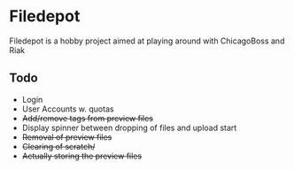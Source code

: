 # Filedepot

Filedepot is a hobby project aimed at playing around with ChicagoBoss and Riak

## Todo

* Login
* User Accounts w. quotas
* ~~Add/remove tags from preview files~~
* Display spinner between dropping of files and upload start
* ~~Removal of preview files~~
* ~~Clearing of scratch/~~
* ~~Actually storing the preview files~~


